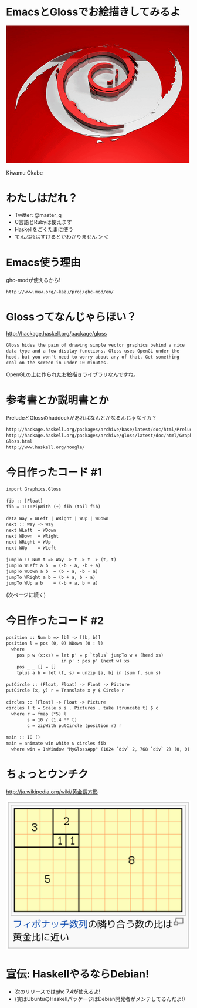 # EmacsとGlossでお絵描きしてみるよ
![background](debian.png)

Kiwamu Okabe

# わたしはだれ？

* Twitter: @master_q
* C言語とRubyは使えます
* Haskellをごくたまに使う
* てんぷれはすけるとかわかりません ＞＜

# Emacs使う理由

ghc-modが使えるから!

~~~
http://www.mew.org/~kazu/proj/ghc-mod/en/
~~~

# Glossってなんじゃらほい？

http://hackage.haskell.org/package/gloss

~~~
Gloss hides the pain of drawing simple vector graphics behind a nice data type and a few display functions. Gloss uses OpenGL under the hood, but you won't need to worry about any of that. Get something cool on the screen in under 10 minutes.
~~~

OpenGLの上に作られたお絵描きライブラリなんですね。

# 参考書とか説明書とか

PreludeとGlossのhaddockがあればなんとかなるんじゃなイカ？

~~~
http://hackage.haskell.org/packages/archive/base/latest/doc/html/Prelude.html
http://hackage.haskell.org/packages/archive/gloss/latest/doc/html/Graphics-Gloss.html
http://www.haskell.org/hoogle/
~~~

# 今日作ったコード #1

~~~ {.haskell}
import Graphics.Gloss

fib :: [Float]
fib = 1:1:zipWith (+) fib (tail fib)

data Way = WLeft | WRight | WUp | WDown
next :: Way -> Way
next WLeft  = WDown
next WDown  = WRight
next WRight = WUp
next WUp    = WLeft

jumpTo :: Num t => Way -> t -> t -> (t, t)
jumpTo WLeft a b  = (-b - a, -b + a)
jumpTo WDown a b  = (b - a, -b - a)
jumpTo WRight a b = (b + a, b - a)
jumpTo WUp a b    = (-b + a, b + a)
~~~

(次ページに続く)

# 今日作ったコード #2

~~~ {.haskell}
position :: Num b => [b] -> [(b, b)]
position l = pos (0, 0) WDown (0 : l)
  where 
    pos p w (x:xs) = let p' = p `tplus` jumpTo w x (head xs)
                     in p' : pos p' (next w) xs
    pos _ _ [] = []
    tplus a b = let (f, s) = unzip [a, b] in (sum f, sum s)

putCircle :: (Float, Float) -> Float -> Picture
putCircle (x, y) r = Translate x y $ Circle r

circles :: [Float] -> Float -> Picture
circles l t = Scale s s . Pictures . take (truncate t) $ c
  where r = fmap (*5) l
        s = 10 / (1.4 ** t)
        c = zipWith putCircle (position r) r

main :: IO ()
main = animate win white $ circles fib
  where win = InWindow "MyGlossApp" (1024 `div` 2, 768 `div` 2) (0, 0)
~~~

# ちょっとウンチク

http://ja.wikipedia.org/wiki/黄金長方形

![inline](golden_rect.png)

# 宣伝: HaskellやるならDebian!

* 次のリリースではghc 7.4が使えるよ!
* (実はUbuntuのHaskellパッケージはDebian開発者がメンテしてるんだよ!)
